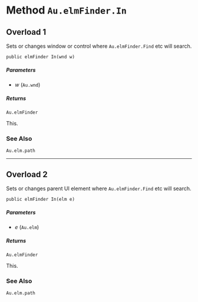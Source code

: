 # Method `Au.elmFinder.In`

## Overload 1

Sets or changes window or control where `Au.elmFinder.Find` etc will search.

```
public elmFinder In(wnd w)
```

##### Parameters

- *w*  (`Au.wnd`)

##### Returns

`Au.elmFinder`

This.

### See Also

`Au.elm.path`

* * *

## Overload 2

Sets or changes parent UI element where `Au.elmFinder.Find` etc will search.

```
public elmFinder In(elm e)
```

##### Parameters

- *e*  (`Au.elm`)

##### Returns

`Au.elmFinder`

This.

### See Also

`Au.elm.path`